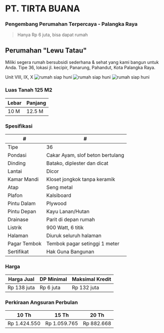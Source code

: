 # PT. TIRTA BUANA
### Pengembang Perumahan Terpercaya - Palangka Raya

> Hanya Rp 6 juta, bisa dapat rumah

## Perumahan "Lewu Tatau"
Miliki segera rumah bersubsidi sederhana & sehat yang kami bangun untuk Anda. Tipe 36, lokasi jl. kecipir, Panarung, Pahandut, Kota Palangka Raya.

Unit VIII, IX, X
![rumah siap huni](https://tirtabuana.github.io/assets/img/2.jpeg)
![rumah siap huni](https://tirtabuana.github.io/assets/img/3.jpeg)
![rumah siap huni](https://tirtabuana.github.io/assets/img/4.jpeg)

### Luas Tanah 125 M2
| Lebar | Panjang |
| ------ | ------ |
| 10 M | 12.5 M |

### Spesifikasi
| # | # |
| ------ | ------ |
| Tipe | 36 |
| Pondasi | Cakar Ayam, slof beton bertulang |
| Dinding | Batako, diplester dan dicat |
| Lantai | Dicor |
| Kamar Mandi | Kloset jongkok tanpa keramik |
| Atap | Seng metal |
| Plafon | Kalsiboard |
| Pintu Dalam | Plywood |
| Pintu Depan | Kayu Lanan/Hutan |
| Drainase | Parit di depan rumah |
| Listrik | 900 Watt, 6 titik |
| Halaman | Diuruk seluruh halaman |
| Pagar Tembok | Tembok pagar setinggi 1 meter |
| Sertifikat | Hak Guna Bangunan |

### Harga
| Harga Jual | DP Minimal | Maksimal Kredit |
| ------ | ------ | ------ |
| Rp 138 juta | Rp 6 juta | Rp 132 juta |

### Perkiraan Angsuran Perbulan
| 10 Th | 15 Th | 20 Th |
| ------ | ------ | ------ |
| Rp 1.424.550 | Rp 1.059.765 | Rp 882.668 |
